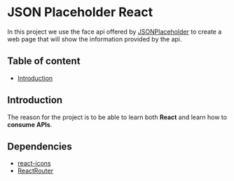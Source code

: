 # JSON Placeholder React

In this project we use the face api offered by [JSONPlaceholder](https://jsonplaceholder.typicode.com/) to create a web page that will show the information provided by the api.

## Table of content

- [Introduction](#introduction)

## Introduction

The reason for the project is to be able to learn both **React** and learn how to **consume APIs**.

## Dependencies

- [react-icons](https://react-icons.github.io/react-icons/)
- [ReactRouter](https://reactrouter.com/en/main)

